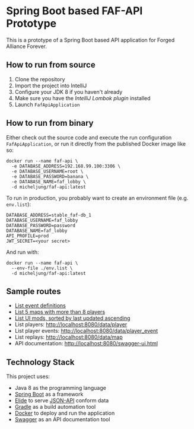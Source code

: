 # Spring Boot based FAF-API Prototype
 
 This is a prototype of a Spring Boot based API application for Forged Alliance Forever.
 
## How to run from source

1. Clone the repository
1. Import the project into IntelliJ
1. Configure your JDK 8 if you haven't already
1. Make sure you have the _IntelliJ Lombok plugin_ installed
1. Launch `FafApiApplication`
 
## How to run from binary
 
 Either check out the source code and execute the run configuration `FafApiApplication`, or run it directly
 from the published Docker image like so:
 
```
docker run --name faf-api \
  -e DATABASE_ADDRESS=192.168.99.100:3306 \
  -e DATABASE_USERNAME=root \
  -e DATABASE_PASSWORD=banana \
  -e DATABASE_NAME=faf_lobby \
  -d micheljung/faf-api:latest
```

To run in production, you probably want to create an environment file (e.g. `env.list`):

```
DATABASE_ADDRESS=stable_faf-db_1
DATABASE_USERNAME=faf_lobby
DATABASE_PASSWORD=password
DATABASE_NAME=faf_lobby
API_PROFILE=prod
JWT_SECRET=<your secret>
```

And run with:
```
docker run --name faf-api \
  --env-file ./env.list \
  -d micheljung/faf-api:latest
```

## Sample routes

* [List event definitions](http://localhost:8080/data/event_definition)
* [List 5 maps with more than 8 players](http://localhost:8080/data/map_version?filter=(maxPlayers=gt=8)&page[size]=5)
* [List UI mods, sorted by last updated ascending](http://localhost:8080/data/mod_version?filter=(type=='UI')&sort=-updateTime)
* List players: [http://localhost:8080/data/player](http://localhost:8080/data/player)
* List player events: [http://localhost:8080/data/player_event](http://localhost:8080/data/player_event)
* List replays: [http://localhost:8080/data/map](http://localhost:8080/data/map)
* API documentation: [http://localhost:8080/swagger-ui.html](http://localhost:8080/swagger-ui.html)

## Technology Stack

This project uses:

* Java 8 as the programming language
* [Spring Boot](https://projects.spring.io/spring-boot/) as a framework
* [Elide](http://elide.io/) to serve [JSON-API](http://jsonapi.org/) conform data
* [Gradle](https://gradle.org/) as a build automation tool
* [Docker](https://www.docker.com/) to deploy and run the application
* [Swagger](http://swagger.io/) as an API documentation tool
